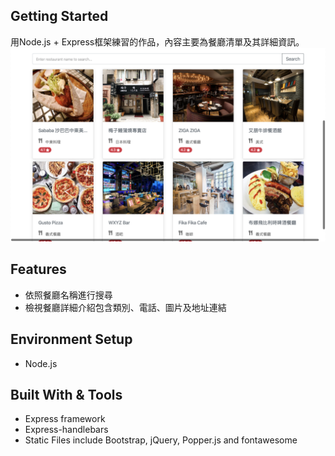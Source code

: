 ## Getting Started

用Node.js + Express框架練習的作品，內容主要為餐廳清單及其詳細資訊。
![Webpicture](/public/webpic.png)

## Features
* 依照餐廳名稱進行搜尋
* 檢視餐廳詳細介紹包含類別、電話、圖片及地址連結

## Environment Setup
* Node.js

## Built With & Tools
* Express framework
* Express-handlebars
* Static Files include Bootstrap, jQuery, Popper.js and fontawesome
